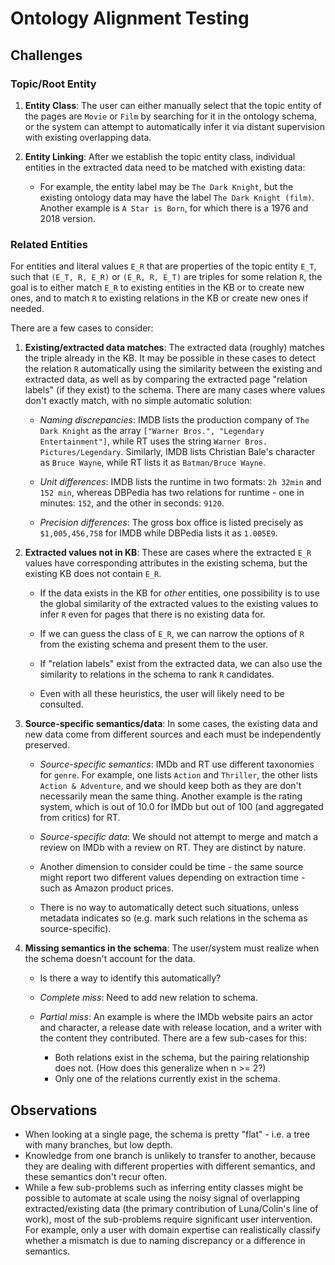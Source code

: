 # Ontology Alignment Testing

## Challenges

### Topic/Root Entity

1. **Entity Class**: The user can either manually select that the topic entity
   of the pages are `Movie` or `Film` by searching for it in the ontology schema,
   or the system can attempt to automatically infer it via distant supervision with
   existing overlapping data.
2. **Entity Linking**: After we establish the topic entity class, individual
   entities in the extracted data need to be matched with existing data:

   - For example, the entity label may be `The Dark Knight`, but the existing
     ontology data may have the label `The Dark Knight (film)`. Another example
     is `A Star is Born`, for which there is a 1976 and 2018 version.

### Related Entities

For entities and literal values `E_R` that are properties of the topic entity `E_T`,
such that `(E_T, R, E_R)` or `(E_R, R, E_T)` are triples for some relation `R`, the
goal is to either match `E_R` to existing entities in the KB or to create new
ones, and to match `R` to existing relations in the KB or create new ones if
needed.

There are a few cases to consider:

1. **Existing/extracted data matches**: The extracted data (roughly) matches the
   triple already in the KB. It may be possible in these cases to detect the relation
   `R` automatically using the similarity between the existing and extracted
   data, as well as by comparing the extracted page "relation labels" (if they
   exist) to the schema. There are many cases where values don't exactly match,
   with no simple automatic solution:

   - _Naming discrepancies_: IMDB lists the production company of `The Dark Knight`
     as the array `["Warner Bros.", "Legendary Entertainment"]`, while RT uses the
     string `Warner Bros. Pictures/Legendary`. Similarly, IMDB lists Christian Bale's
     character as `Bruce Wayne`, while RT lists it as `Batman/Bruce Wayne`.

   - _Unit differences_: IMDB lists the runtime in two formats: `2h 32min` and
     `152 min`, whereas DBPedia has two relations for runtime - one in minutes:
     `152`, and the other in seconds: `9120`.

   - _Precision differences_: The gross box office is listed precisely as
     `$1,005,456,758` for IMDB while DBPedia lists it as `1.005E9`.

2. **Extracted values not in KB**: These are cases where the extracted `E_R`
   values have corresponding attributes in the existing schema, but the existing
   KB does not contain `E_R`.

   - If the data exists in the KB for _other_ entities, one possibility is to
     use the global similarity of the extracted values to the existing values
     to infer `R` even for pages that there is no existing data for.

   - If we can guess the class of `E_R`, we can narrow the options of `R` from
     the existing schema and present them to the user.

   - If "relation labels" exist from the extracted data, we can also use the
     similarity to relations in the schema to rank `R` candidates.

   - Even with all these heuristics, the user will likely need to be consulted.

3. **Source-specific semantics/data**: In some cases, the existing data and new
   data come from different sources and each must be independently preserved.

   - _Source-specific semantics_: IMDb and RT use different taxonomies for
     `genre`. For example, one lists `Action` and `Thriller`, the other lists
     `Action & Adventure`, and we should keep both as they are don't necessarily
     mean the same thing. Another example is the rating system, which is out of
     10.0 for IMDb but out of 100 (and aggregated from critics) for RT.

   - _Source-specific data_: We should not attempt to merge and match a review
     on IMDb with a review on RT. They are distinct by nature.

   - Another dimension to consider could be time - the same source might report
     two different values depending on extraction time - such as Amazon product
     prices.

   - There is no way to automatically detect such situations, unless metadata
     indicates so (e.g. mark such relations in the schema as source-specific).

4. **Missing semantics in the schema**: The user/system must realize when
   the schema doesn't account for the data.

   - Is there a way to identify this automatically?

   - _Complete miss_: Need to add new relation to schema.

   - _Partial miss_: An example is where the IMDb website pairs an actor and
     character, a release date with release location, and a writer with the
     content they contributed. There are a few sub-cases for this:

     - Both relations exist in the schema, but the pairing relationship does
       not. (How does this generalize when n >= 2?)
     - Only one of the relations currently exist in the schema.

## Observations

- When looking at a single page, the schema is pretty "flat" - i.e. a tree with
  many branches, but low depth.
- Knowledge from one branch is unlikely to transfer to another, because they are
  dealing with different properties with different semantics, and these semantics
  don't recur often.
- While a few sub-problems such as inferring entity classes might be possible to
  automate at scale using the noisy signal of overlapping extracted/existing data
  (the primary contribution of Luna/Colin's line of work), most of the sub-problems
  require significant user intervention. For example, only a user with domain
  expertise can realistically classify whether a mismatch is due to naming discrepancy
  or a difference in semantics.
